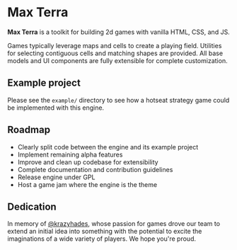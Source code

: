 # Max Terra
**Max Terra** is a toolkit for building 2d games with vanilla HTML, CSS, and JS.

Games typically leverage maps and cells to create a playing field.
Utilities for selecting contiguous cells and matching shapes are provided.
All base models and UI components are fully extensible for complete customization.

## Example project
Please see the `example/` directory to see how a hotseat strategy game could be implemented with this engine.

## Roadmap
- Clearly split code between the engine and its example project
- Implement remaining alpha features
- Improve and clean up codebase for extensibility
- Complete documentation and contribution guidelines
- Release engine under GPL
- Host a game jam where the engine is the theme

## Dedication
In memory of [@krazyhades](https://github.com/krazyhades), whose passion for games drove our team to extend an initial idea into something with the potential to excite the imaginations of a wide variety of players.
We hope you're proud.
